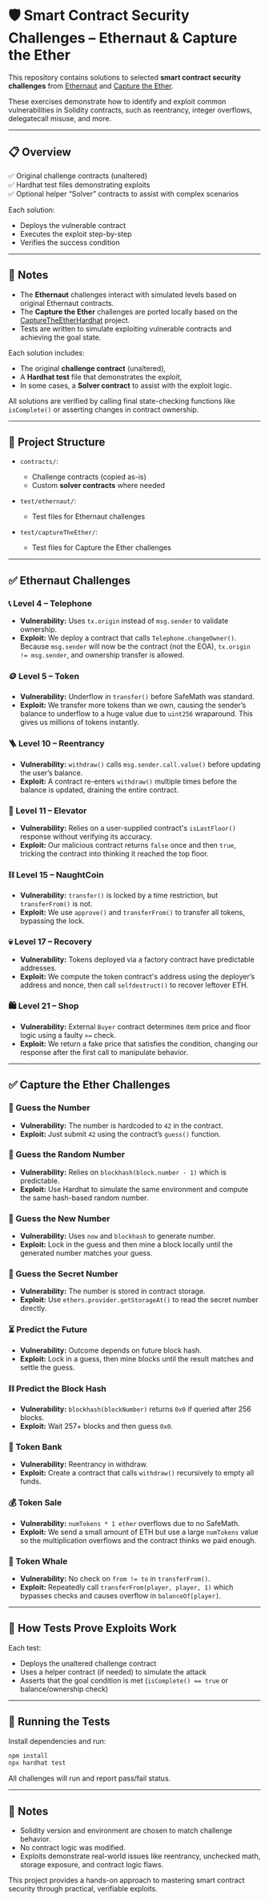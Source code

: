 # 🛡️ Smart Contract Security Challenges – Ethernaut & Capture the Ether

This repository contains solutions to selected **smart contract security challenges** from [Ethernaut](https://ethernaut.openzeppelin.com/) and [Capture the Ether](https://capturetheether.com/).

These exercises demonstrate how to identify and exploit common vulnerabilities in Solidity contracts, such as reentrancy, integer overflows, delegatecall misuse, and more.

---

## 📋 Overview

✅ Original challenge contracts (unaltered)  
✅ Hardhat test files demonstrating exploits  
✅ Optional helper “Solver” contracts to assist with complex scenarios

Each solution:
- Deploys the vulnerable contract
- Executes the exploit step-by-step
- Verifies the success condition

---

## 📜 Notes

- The **Ethernaut** challenges interact with simulated levels based on original Ethernaut contracts.
- The **Capture the Ether** challenges are ported locally based on the [CaptureTheEtherHardhat](https://github.com/nicobevilacqua/CaptureTheEtherHardhat) project.
- Tests are written to simulate exploiting vulnerable contracts and achieving the goal state.

Each solution includes:
- The original **challenge contract** (unaltered),
- A **Hardhat test** file that demonstrates the exploit,
- In some cases, a **Solver contract** to assist with the exploit logic.

All solutions are verified by calling final state-checking functions like `isComplete()` or asserting changes in contract ownership.

---

## 🔧 Project Structure

- `contracts/`:  
  - Challenge contracts (copied as-is)  
  - Custom **solver contracts** where needed

- `test/ethernaut/`:  
  - Test files for Ethernaut challenges

- `test/captureTheEther/`:  
  - Test files for Capture the Ether challenges

---

## ✅ Ethernaut Challenges

### 📞 Level 4 – Telephone
- **Vulnerability:** Uses `tx.origin` instead of `msg.sender` to validate ownership.
- **Exploit:** We deploy a contract that calls `Telephone.changeOwner()`. Because `msg.sender` will now be the contract (not the EOA), `tx.origin != msg.sender`, and ownership transfer is allowed.

### 🪙 Level 5 – Token
- **Vulnerability:** Underflow in `transfer()` before SafeMath was standard.
- **Exploit:** We transfer more tokens than we own, causing the sender’s balance to underflow to a huge value due to `uint256` wraparound. This gives us millions of tokens instantly.

### 🪜 Level 10 – Reentrancy
- **Vulnerability:** `withdraw()` calls `msg.sender.call.value()` before updating the user’s balance.
- **Exploit:** A contract re-enters `withdraw()` multiple times before the balance is updated, draining the entire contract.

### 🏢 Level 11 – Elevator
- **Vulnerability:** Relies on a user-supplied contract's `isLastFloor()` response without verifying its accuracy.
- **Exploit:** Our malicious contract returns `false` once and then `true`, tricking the contract into thinking it reached the top floor.

### ⛓️ Level 15 – NaughtCoin
- **Vulnerability:** `transfer()` is locked by a time restriction, but `transferFrom()` is not.
- **Exploit:** We use `approve()` and `transferFrom()` to transfer all tokens, bypassing the lock.

### 💀 Level 17 – Recovery
- **Vulnerability:** Tokens deployed via a factory contract have predictable addresses.
- **Exploit:** We compute the token contract's address using the deployer’s address and nonce, then call `selfdestruct()` to recover leftover ETH.

### 🛍️ Level 21 – Shop
- **Vulnerability:** External `Buyer` contract determines item price and floor logic using a faulty `>=` check.
- **Exploit:** We return a fake price that satisfies the condition, changing our response after the first call to manipulate behavior.

---

## ✅ Capture the Ether Challenges

### 🔢 Guess the Number
- **Vulnerability:** The number is hardcoded to `42` in the contract.
- **Exploit:** Just submit `42` using the contract’s `guess()` function.

### 🧮 Guess the Random Number
- **Vulnerability:** Relies on `blockhash(block.number - 1)` which is predictable.
- **Exploit:** Use Hardhat to simulate the same environment and compute the same hash-based random number.

### 🎲 Guess the New Number
- **Vulnerability:** Uses `now` and `blockhash` to generate number.
- **Exploit:** Lock in the guess and then mine a block locally until the generated number matches your guess.

### 🔐 Guess the Secret Number
- **Vulnerability:** The number is stored in contract storage.
- **Exploit:** Use `ethers.provider.getStorageAt()` to read the secret number directly.

### ⏳ Predict the Future
- **Vulnerability:** Outcome depends on future block hash.
- **Exploit:** Lock in a guess, then mine blocks until the result matches and settle the guess.

### ⛓️ Predict the Block Hash
- **Vulnerability:** `blockhash(blockNumber)` returns `0x0` if queried after 256 blocks.
- **Exploit:** Wait 257+ blocks and then guess `0x0`.

### 🏦 Token Bank
- **Vulnerability:** Reentrancy in withdraw.
- **Exploit:** Create a contract that calls `withdraw()` recursively to empty all funds.

### 💰 Token Sale
- **Vulnerability:** `numTokens * 1 ether` overflows due to no SafeMath.
- **Exploit:** We send a small amount of ETH but use a large `numTokens` value so the multiplication overflows and the contract thinks we paid enough.

### 🐋 Token Whale
- **Vulnerability:** No check on `from != to` in `transferFrom()`.
- **Exploit:** Repeatedly call `transferFrom(player, player, 1)` which bypasses checks and causes overflow in `balanceOf[player]`.

---

## 🧪 How Tests Prove Exploits Work

Each test:
- Deploys the unaltered challenge contract
- Uses a helper contract (if needed) to simulate the attack
- Asserts that the goal condition is met (`isComplete() == true` or balance/ownership check)

---

## 🧰 Running the Tests

Install dependencies and run:

```bash
npm install
npx hardhat test
```

All challenges will run and report pass/fail status.

---

## 📝 Notes

- Solidity version and environment are chosen to match challenge behavior.
- No contract logic was modified.
- Exploits demonstrate real-world issues like reentrancy, unchecked math, storage exposure, and contract logic flaws.

This project provides a hands-on approach to mastering smart contract security through practical, verifiable exploits.
